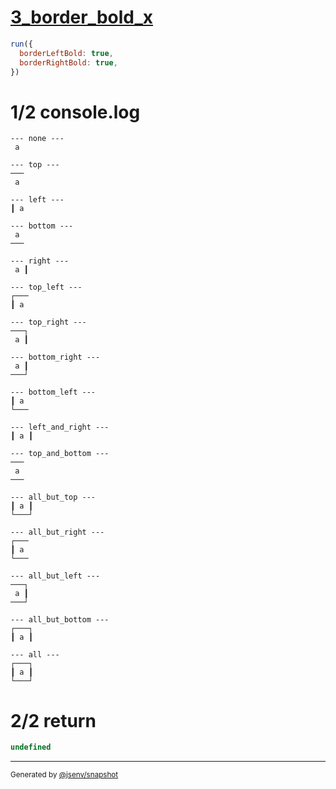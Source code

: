 # [3_border_bold_x](../../table_1_cell.test.mjs#L113)

```js
run({
  borderLeftBold: true,
  borderRightBold: true,
})
```

# 1/2 console.log

```console
--- none ---
 a 

--- top ---
───
 a 

--- left ---
┃ a 

--- bottom ---
 a 
───

--- right ---
 a ┃

--- top_left ---
┌───
┃ a 

--- top_right ---
───┐
 a ┃

--- bottom_right ---
 a ┃
───┘

--- bottom_left ---
┃ a 
└───

--- left_and_right ---
┃ a ┃

--- top_and_bottom ---
───
 a 
───

--- all_but_top ---
┃ a ┃
└───┘

--- all_but_right ---
┌───
┃ a 
└───

--- all_but_left ---
───┐
 a ┃
───┘

--- all_but_bottom ---
┌───┐
┃ a ┃

--- all ---
┌───┐
┃ a ┃
└───┘

```

# 2/2 return

```js
undefined
```

---

<sub>
  Generated by <a href="https://github.com/jsenv/core/tree/main/packages/independent/snapshot">@jsenv/snapshot</a>
</sub>
